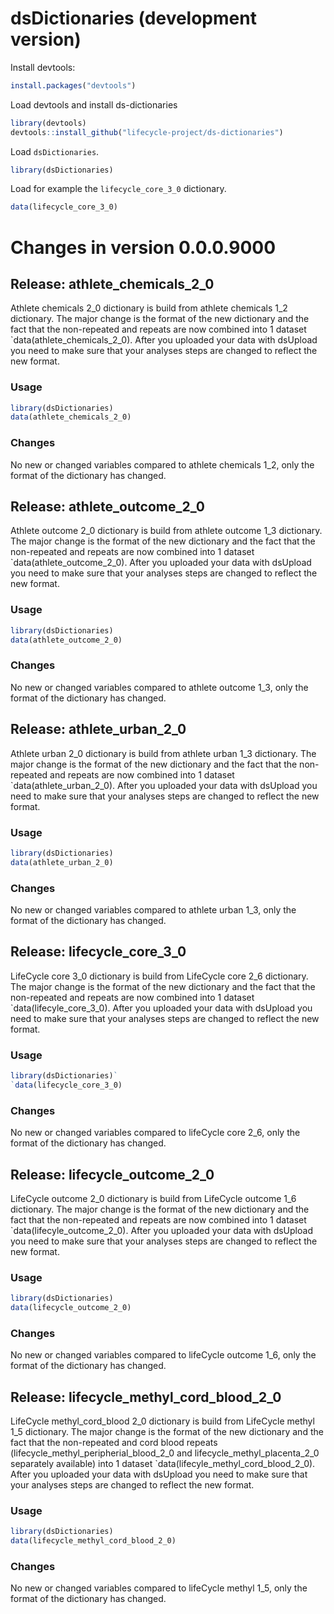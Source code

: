 # dsDictionaries (development version)

Install devtools:

``` r
install.packages("devtools")
```

Load devtools and install ds-dictionaries

``` r
library(devtools)
devtools::install_github("lifecycle-project/ds-dictionaries")
```

Load `dsDictionaries`.

``` r
library(dsDictionaries)
```

Load for example the `lifecycle_core_3_0` dictionary.

``` r
data(lifecycle_core_3_0)
```

# Changes in version 0.0.0.9000

## Release: athlete_chemicals_2_0

Athlete chemicals 2_0 dictionary is build from athlete chemicals  1_2 dictionary. The major change is the format of the new dictionary and the fact that the non-repeated and repeats are now combined into 1 dataset `data(athlete_chemicals_2_0). After you uploaded your data with dsUpload you need to make sure that your analyses steps are changed to reflect the new format.

### Usage

``` r
library(dsDictionaries)
data(athlete_chemicals_2_0)
```

### Changes

No new or changed variables compared to athlete chemicals 1_2, only the format of the dictionary has changed.

## Release: athlete_outcome_2_0

Athlete outcome 2_0 dictionary is build from athlete outcome 1_3 dictionary. The major change is the format of the new dictionary and the fact that the non-repeated and repeats are now combined into 1 dataset `data(athlete_outcome_2_0). After you uploaded your data with dsUpload you need to make sure that your analyses steps are changed to reflect the new format.

### Usage

``` r
library(dsDictionaries)
data(athlete_outcome_2_0)
```

### Changes

No new or changed variables compared to athlete outcome 1_3, only the format of the dictionary has changed.

## Release: athlete_urban_2_0

Athlete urban 2_0 dictionary is build from athlete urban 1_3 dictionary. The major change is the format of the new dictionary and the fact that the non-repeated and repeats are now combined into 1 dataset `data(athlete_urban_2_0). After you uploaded your data with dsUpload you need to make sure that your analyses steps are changed to reflect the new format.

### Usage

``` r
library(dsDictionaries)
data(athlete_urban_2_0)
```

### Changes

No new or changed variables compared to athlete urban 1_3, only the format of the dictionary has changed.

## Release: lifecycle_core_3_0

LifeCycle core 3_0 dictionary is build from LifeCycle core 2_6 dictionary. The major change is the format of the new dictionary and the fact that the non-repeated and repeats are now combined into 1 dataset `data(lifecyle_core_3_0). After you uploaded your data with dsUpload you need to make sure that your analyses steps are changed to reflect the new format.

### Usage

``` r
library(dsDictionaries)`
`data(lifecycle_core_3_0)
```

### Changes

No new or changed variables compared to lifeCycle core 2_6, only the format of the dictionary has changed.

## Release: lifecycle_outcome_2_0

LifeCycle outcome 2_0 dictionary is build from LifeCycle outcome 1_6 dictionary. The major change is the format of the new dictionary and the fact that the non-repeated and repeats are now combined into 1 dataset `data(lifecyle_outcome_2_0). After you uploaded your data with dsUpload you need to make sure that your analyses steps are changed to reflect the new format.

### Usage

``` r
library(dsDictionaries)
data(lifecycle_outcome_2_0)
```

### Changes

No new or changed variables compared to lifeCycle outcome 1_6, only the format of the dictionary has changed.

## Release: lifecycle_methyl_cord_blood_2_0

LifeCycle methyl_cord_blood 2_0 dictionary is build from LifeCycle methyl 1_5 dictionary. The major change is the format of the new dictionary and the fact that the non-repeated and cord blood repeats (lifecycle_methyl_peripherial_blood_2_0 and lifecycle_methyl_placenta_2_0 separately available) into 1 dataset `data(lifecyle_methyl_cord_blood_2_0). After you uploaded your data with dsUpload you need to make sure that your analyses steps are changed to reflect the new format.

### Usage

``` r
library(dsDictionaries)
data(lifecycle_methyl_cord_blood_2_0)
```

### Changes

No new or changed variables compared to lifeCycle methyl 1_5, only the format of the dictionary has changed.
